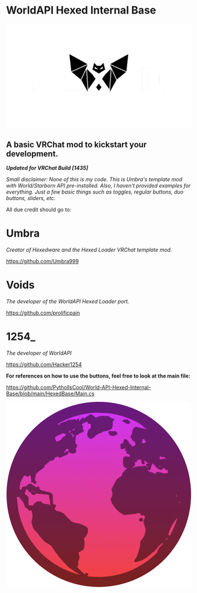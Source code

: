 # WorldAPI Hexed Internal Base
<p align="center">
<img src="https://github.com/PytholIsCool/Assets/blob/main/Assets/VRC/Hexed/Hexed%20Banner%20Transparent.png" />
</p>

## A basic VRChat mod to kickstart your development.

***Updated for VRChat Build [1435]***

*Small disclaimer: None of this is my code. This is Umbra's template mod with World/Starborn API pre-installed.*
*Also, I haven't provided examples for everything. Just a few basic things such as toggles, regular buttons, duo buttons, sliders, etc.*

All due credit should go to:
# Umbra
*Creator of Hexedware and the Hexed Loader VRChat template mod.*

https://github.com/Umbra999
# Voids
*The developer of the WorldAPI Hexed Loader port.*

https://github.com/prolificpain
# 1254_
*The developer of WorldAPI*

https://github.com/Hacker1254

**For references on how to use the buttons, feel free to look at the main file:**

https://github.com/PytholIsCool/World-API-Hexed-Internal-Base/blob/main/HexedBase/Main.cs

<p align="center">
<img src="https://github.com/PytholIsCool/Assets/blob/main/Assets/VRC/World/WorldClient.png" />
</p>
